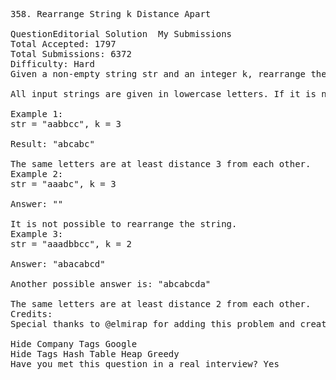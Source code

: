 <pre>
358. Rearrange String k Distance Apart 

QuestionEditorial Solution  My Submissions
Total Accepted: 1797
Total Submissions: 6372
Difficulty: Hard
Given a non-empty string str and an integer k, rearrange the string such that the same characters are at least distance k from each other.

All input strings are given in lowercase letters. If it is not possible to rearrange the string, return an empty string "".

Example 1:
str = "aabbcc", k = 3

Result: "abcabc"

The same letters are at least distance 3 from each other.
Example 2:
str = "aaabc", k = 3 

Answer: ""

It is not possible to rearrange the string.
Example 3:
str = "aaadbbcc", k = 2

Answer: "abacabcd"

Another possible answer is: "abcabcda"

The same letters are at least distance 2 from each other.
Credits:
Special thanks to @elmirap for adding this problem and creating all test cases.

Hide Company Tags Google
Hide Tags Hash Table Heap Greedy
Have you met this question in a real interview? Yes  
</pre>
